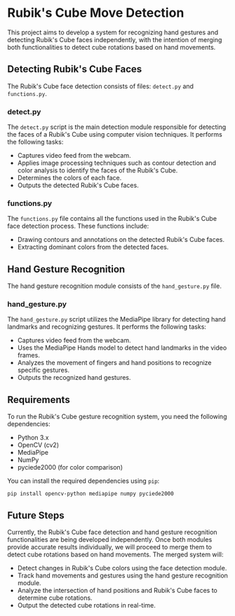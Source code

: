 # Rubik's Cube Move Detection

This project aims to develop a system for recognizing hand gestures and detecting Rubik's Cube faces independently, with the intention of merging both functionalities to detect cube rotations based on hand movements.

## Detecting Rubik's Cube Faces
The Rubik's Cube face detection consists of files: `detect.py` and `functions.py`.

### detect.py
The `detect.py` script is the main detection module responsible for detecting the faces of a Rubik's Cube using computer vision techniques. It performs the following tasks:

- Captures video feed from the webcam.
- Applies image processing techniques such as contour detection and color analysis to identify the faces of the Rubik's Cube.
- Determines the colors of each face.
- Outputs the detected Rubik's Cube faces.

### functions.py
The `functions.py` file contains all the functions used in the Rubik's Cube face detection process. These functions include:

- Drawing contours and annotations on the detected Rubik's Cube faces.
- Extracting dominant colors from the detected faces.

## Hand Gesture Recognition
The hand gesture recognition module consists of the `hand_gesture.py` file.

### hand_gesture.py
The `hand_gesture.py` script utilizes the MediaPipe library for detecting hand landmarks and recognizing gestures. It performs the following tasks:

- Captures video feed from the webcam.
- Uses the MediaPipe Hands model to detect hand landmarks in the video frames.
- Analyzes the movement of fingers and hand positions to recognize specific gestures.
- Outputs the recognized hand gestures.

## Requirements
To run the Rubik's Cube gesture recognition system, you need the following dependencies:

- Python 3.x
- OpenCV (cv2)
- MediaPipe
- NumPy
- pyciede2000 (for color comparison)

You can install the required dependencies using `pip`:
```
pip install opencv-python mediapipe numpy pyciede2000
```

## Future Steps
Currently, the Rubik's Cube face detection and hand gesture recognition functionalities are being developed independently. Once both modules provide accurate results individually, we will proceed to merge them to detect cube rotations based on hand movements. The merged system will:

- Detect changes in Rubik's Cube colors using the face detection module.
- Track hand movements and gestures using the hand gesture recognition module.
- Analyze the intersection of hand positions and Rubik's Cube faces to determine cube rotations.
- Output the detected cube rotations in real-time.
